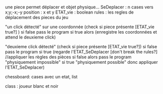 une piece permet déplacer et objet physique...
SeDeplacer : n cases vers x;y;-x;-y
position : x et y
ETAT_vie : boolean
rules : les regles de déplacement des pieces du jeu 

"un click détecté" sur une coordonnée (check si piece présente [ETAT_vie true?] )
	si false pass le program
	si true alors (enregistre les coordonnées et attend le deuxieme click)

"deuxieme click détecté" (check si piece présente [ETAT_vie true?])
    si false pass le program
    si true (regarde l'ETAT_SeDeplacer [don't break the rules?] //appliquer les règles des pièces 
        si false alors pass le program "physiquement impossible"
        si true "physiquement possible" donc appliquer l'ETAT_SeDeplacer)


chessboard: cases avec un etat, list


class : joueur blanc et noir 